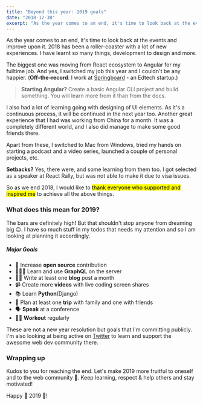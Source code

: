 ```yaml
---
title: "Beyond this year: 2019 goals"
date: "2018-12-30"
excerpt: "As the year comes to an end, it's time to look back at the events and improve upon it. 2018 has been a roller-coaster with a lot of new experiences. I have learnt so many things, development to design and more."
---
```


As the year comes to an end, it's time to look back at the events and improve upon it. 2018 has been a roller-coaster with a lot of new experiences. I have learnt so many things, development to design and more.

The biggest one was moving from React ecosystem to Angular for my fulltime job. And yes, I switched my job this year and I couldn't be any happier. (**Off-the-record**: I work at [Springboard](https://www.springboard.com) - an Edtech startup.)

> **Starting Angular?** Create a basic Angular CLI project and build something. You will learn more from it than from the docs.

I also had a lot of learning going with designing of UI elements. As it's a continuous process, it will be continued in the next year too. Another great experience that I had was working from China for a month. It was a completely different world, and I also did manage to make some good friends there.

Apart from these, I switched to Mac from Windows, tried my hands on starting a podcast and a video series, launched a couple of personal projects, etc.

**Setbacks?** Yes, there were, and some learning from them too. I got selected as a speaker at React Rally, but was not able to make it due to visa issues.

So as we end 2018, I would like to <mark>thank everyone who supported and inspired me</mark> to achieve all the above things.

### What does this mean for 2019?

The bars are definitely high! But that shouldn't stop anyone from dreaming big 😉. I have so much stuff in my todos that needs my attention and so I am looking at planning it accordingly.

##### Major Goals

 - 🚀 Increase **open source** contribution
 - 👨🏻‍💻 Learn and use **GraphQL** on the server
 - ✍🏻 Write at least one **blog** post a month
 - 📹 Create more **videos** with live coding screen shares
 - 📚 Learn **Python**(Django)
 - 🛫 Plan at least one **trip** with family and one with friends
 - 🗣 **Speak** at a conference
 - 💪🏻 **Workout** regularly

These are not a new year resolution but goals that I'm committing publicly. I'm also looking at being active on [Twitter](https://twitter.com/apvarun) to learn and support the awesome web dev community there.

### Wrapping up

Kudos to you for reaching the end. Let's make 2019 more fruitful to oneself and to the web community 🥳. Keep learning, respect & help others and stay motivated!

Happy 🎊 2019 🎊!
